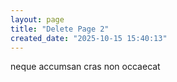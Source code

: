 ```yaml
---
layout: page
title: "Delete Page 2"
created_date: "2025-10-15 15:40:13"
---
```


neque accumsan cras non occaecat 
